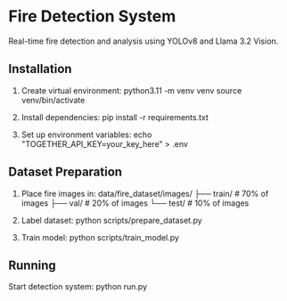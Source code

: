 # Fire Detection System

Real-time fire detection and analysis using YOLOv8 and Llama 3.2 Vision.

## Installation

1. Create virtual environment:
python3.11 -m venv venv
source venv/bin/activate

2. Install dependencies:
pip install -r requirements.txt

3. Set up environment variables:
echo "TOGETHER_API_KEY=your_key_here" > .env

## Dataset Preparation

1. Place fire images in:
data/fire_dataset/images/
├── train/  # 70% of images
├── val/    # 20% of images
└── test/   # 10% of images

2. Label dataset:
python scripts/prepare_dataset.py

3. Train model:
python scripts/train_model.py

## Running

Start detection system:
python run.py

